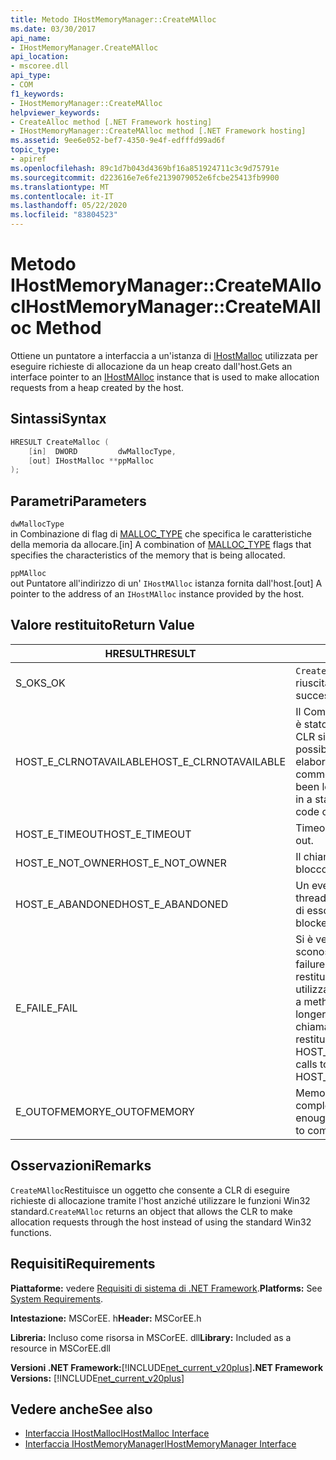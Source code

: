 ```yaml
---
title: Metodo IHostMemoryManager::CreateMAlloc
ms.date: 03/30/2017
api_name:
- IHostMemoryManager.CreateMAlloc
api_location:
- mscoree.dll
api_type:
- COM
f1_keywords:
- IHostMemoryManager::CreateMAlloc
helpviewer_keywords:
- CreateAlloc method [.NET Framework hosting]
- IHostMemoryManager::CreateMAlloc method [.NET Framework hosting]
ms.assetid: 9ee6e052-bef7-4350-9e4f-edfffd99ad6f
topic_type:
- apiref
ms.openlocfilehash: 89c1d7b043d4369bf16a851924711c3c9d75791e
ms.sourcegitcommit: d223616e7e6fe2139079052e6fcbe25413fb9900
ms.translationtype: MT
ms.contentlocale: it-IT
ms.lasthandoff: 05/22/2020
ms.locfileid: "83804523"
---
```

# <a name="ihostmemorymanagercreatemalloc-method"></a><span data-ttu-id="55f7a-102">Metodo IHostMemoryManager::CreateMAlloc</span><span class="sxs-lookup"><span data-stu-id="55f7a-102">IHostMemoryManager::CreateMAlloc Method</span></span>
<span data-ttu-id="55f7a-103">Ottiene un puntatore a interfaccia a un'istanza di [IHostMalloc](ihostmalloc-interface.md) utilizzata per eseguire richieste di allocazione da un heap creato dall'host.</span><span class="sxs-lookup"><span data-stu-id="55f7a-103">Gets an interface pointer to an [IHostMAlloc](ihostmalloc-interface.md) instance that is used to make allocation requests from a heap created by the host.</span></span>  
  
## <a name="syntax"></a><span data-ttu-id="55f7a-104">Sintassi</span><span class="sxs-lookup"><span data-stu-id="55f7a-104">Syntax</span></span>  
  
```cpp  
HRESULT CreateMalloc (  
    [in]  DWORD         dwMallocType,  
    [out] IHostMalloc **ppMalloc  
);  
```  
  
## <a name="parameters"></a><span data-ttu-id="55f7a-105">Parametri</span><span class="sxs-lookup"><span data-stu-id="55f7a-105">Parameters</span></span>  
 `dwMallocType`  
 <span data-ttu-id="55f7a-106">in Combinazione di flag di [MALLOC_TYPE](malloc-type-enumeration.md) che specifica le caratteristiche della memoria da allocare.</span><span class="sxs-lookup"><span data-stu-id="55f7a-106">[in] A combination of [MALLOC_TYPE](malloc-type-enumeration.md) flags that specifies the characteristics of the memory that is being allocated.</span></span>  
  
 `ppMAlloc`  
 <span data-ttu-id="55f7a-107">out Puntatore all'indirizzo di un' `IHostMAlloc` istanza fornita dall'host.</span><span class="sxs-lookup"><span data-stu-id="55f7a-107">[out] A pointer to the address of an `IHostMAlloc` instance provided by the host.</span></span>  
  
## <a name="return-value"></a><span data-ttu-id="55f7a-108">Valore restituito</span><span class="sxs-lookup"><span data-stu-id="55f7a-108">Return Value</span></span>  
  
|<span data-ttu-id="55f7a-109">HRESULT</span><span class="sxs-lookup"><span data-stu-id="55f7a-109">HRESULT</span></span>|<span data-ttu-id="55f7a-110">Descrizione</span><span class="sxs-lookup"><span data-stu-id="55f7a-110">Description</span></span>|  
|-------------|-----------------|  
|<span data-ttu-id="55f7a-111">S_OK</span><span class="sxs-lookup"><span data-stu-id="55f7a-111">S_OK</span></span>|<span data-ttu-id="55f7a-112">`CreateMAlloc`la restituzione è riuscita.</span><span class="sxs-lookup"><span data-stu-id="55f7a-112">`CreateMAlloc` returned successfully.</span></span>|  
|<span data-ttu-id="55f7a-113">HOST_E_CLRNOTAVAILABLE</span><span class="sxs-lookup"><span data-stu-id="55f7a-113">HOST_E_CLRNOTAVAILABLE</span></span>|<span data-ttu-id="55f7a-114">Il Common Language Runtime (CLR) non è stato caricato in un processo oppure CLR si trova in uno stato in cui non è possibile eseguire codice gestito o elaborare la chiamata correttamente.</span><span class="sxs-lookup"><span data-stu-id="55f7a-114">The common language runtime (CLR) has not been loaded into a process, or the CLR is in a state in which it cannot run managed code or process the call successfully.</span></span>|  
|<span data-ttu-id="55f7a-115">HOST_E_TIMEOUT</span><span class="sxs-lookup"><span data-stu-id="55f7a-115">HOST_E_TIMEOUT</span></span>|<span data-ttu-id="55f7a-116">Timeout della chiamata.</span><span class="sxs-lookup"><span data-stu-id="55f7a-116">The call timed out.</span></span>|  
|<span data-ttu-id="55f7a-117">HOST_E_NOT_OWNER</span><span class="sxs-lookup"><span data-stu-id="55f7a-117">HOST_E_NOT_OWNER</span></span>|<span data-ttu-id="55f7a-118">Il chiamante non è il proprietario del blocco.</span><span class="sxs-lookup"><span data-stu-id="55f7a-118">The caller does not own the lock.</span></span>|  
|<span data-ttu-id="55f7a-119">HOST_E_ABANDONED</span><span class="sxs-lookup"><span data-stu-id="55f7a-119">HOST_E_ABANDONED</span></span>|<span data-ttu-id="55f7a-120">Un evento è stato annullato mentre un thread bloccato o Fiber era in attesa su di esso.</span><span class="sxs-lookup"><span data-stu-id="55f7a-120">An event was canceled while a blocked thread or fiber was waiting on it.</span></span>|  
|<span data-ttu-id="55f7a-121">E_FAIL</span><span class="sxs-lookup"><span data-stu-id="55f7a-121">E_FAIL</span></span>|<span data-ttu-id="55f7a-122">Si è verificato un errore irreversibile sconosciuto.</span><span class="sxs-lookup"><span data-stu-id="55f7a-122">An unknown catastrophic failure occurred.</span></span> <span data-ttu-id="55f7a-123">Quando un metodo restituisce E_FAIL, CLR non è più utilizzabile all'interno del processo.</span><span class="sxs-lookup"><span data-stu-id="55f7a-123">When a method returns E_FAIL, the CLR is no longer usable within the process.</span></span> <span data-ttu-id="55f7a-124">Le chiamate successive ai metodi di hosting restituiscono HOST_E_CLRNOTAVAILABLE.</span><span class="sxs-lookup"><span data-stu-id="55f7a-124">Subsequent calls to hosting methods return HOST_E_CLRNOTAVAILABLE.</span></span>|  
|<span data-ttu-id="55f7a-125">E_OUTOFMEMORY</span><span class="sxs-lookup"><span data-stu-id="55f7a-125">E_OUTOFMEMORY</span></span>|<span data-ttu-id="55f7a-126">Memoria fisica insufficiente per completare la richiesta di allocazione.</span><span class="sxs-lookup"><span data-stu-id="55f7a-126">Not enough physical memory was available to complete the allocation request.</span></span>|  
  
## <a name="remarks"></a><span data-ttu-id="55f7a-127">Osservazioni</span><span class="sxs-lookup"><span data-stu-id="55f7a-127">Remarks</span></span>  
 <span data-ttu-id="55f7a-128">`CreateMAlloc`Restituisce un oggetto che consente a CLR di eseguire richieste di allocazione tramite l'host anziché utilizzare le funzioni Win32 standard.</span><span class="sxs-lookup"><span data-stu-id="55f7a-128">`CreateMAlloc` returns an object that allows the CLR to make allocation requests through the host instead of using the standard Win32 functions.</span></span>  
  
## <a name="requirements"></a><span data-ttu-id="55f7a-129">Requisiti</span><span class="sxs-lookup"><span data-stu-id="55f7a-129">Requirements</span></span>  
 <span data-ttu-id="55f7a-130">**Piattaforme:** vedere [Requisiti di sistema di .NET Framework](../../get-started/system-requirements.md).</span><span class="sxs-lookup"><span data-stu-id="55f7a-130">**Platforms:** See [System Requirements](../../get-started/system-requirements.md).</span></span>  
  
 <span data-ttu-id="55f7a-131">**Intestazione:** MSCorEE. h</span><span class="sxs-lookup"><span data-stu-id="55f7a-131">**Header:** MSCorEE.h</span></span>  
  
 <span data-ttu-id="55f7a-132">**Libreria:** Incluso come risorsa in MSCorEE. dll</span><span class="sxs-lookup"><span data-stu-id="55f7a-132">**Library:** Included as a resource in MSCorEE.dll</span></span>  
  
 <span data-ttu-id="55f7a-133">**Versioni .NET Framework:**[!INCLUDE[net_current_v20plus](../../../../includes/net-current-v20plus-md.md)]</span><span class="sxs-lookup"><span data-stu-id="55f7a-133">**.NET Framework Versions:** [!INCLUDE[net_current_v20plus](../../../../includes/net-current-v20plus-md.md)]</span></span>  
  
## <a name="see-also"></a><span data-ttu-id="55f7a-134">Vedere anche</span><span class="sxs-lookup"><span data-stu-id="55f7a-134">See also</span></span>

- [<span data-ttu-id="55f7a-135">Interfaccia IHostMalloc</span><span class="sxs-lookup"><span data-stu-id="55f7a-135">IHostMalloc Interface</span></span>](ihostmalloc-interface.md)
- [<span data-ttu-id="55f7a-136">Interfaccia IHostMemoryManager</span><span class="sxs-lookup"><span data-stu-id="55f7a-136">IHostMemoryManager Interface</span></span>](ihostmemorymanager-interface.md)
